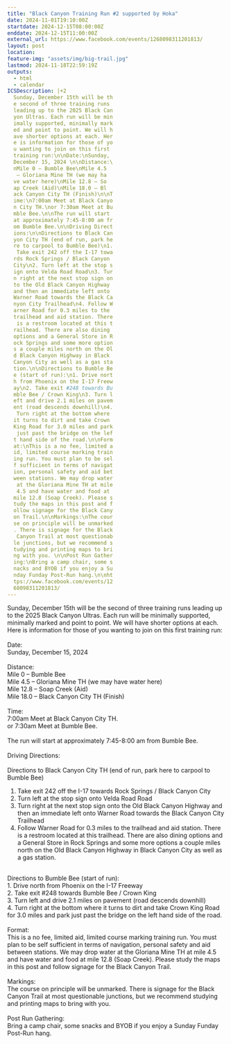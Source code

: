 ```yaml
---
title: "Black Canyon Training Run #2 supported by Hoka"
date: 2024-11-01T19:10:00Z
startdate: 2024-12-15T08:00:00Z
enddate: 2024-12-15T11:00:00Z
external_url: https://www.facebook.com/events/1268098311201813/
layout: post
location: 
feature-img: "assets/img/big-trail.jpg"
lastmod: 2024-11-18T22:59:19Z
outputs:
  - html
  - calendar
ICSDescription: |+2
  Sunday, December 15th will be th  e second of three training runs   leading up to the 2025 Black Can  yon Ultras. Each run will be min  imally supported, minimally mark  ed and point to point. We will h  ave shorter options at each. Her  e is information for those of yo  u wanting to join on this first   training run:\n\nDate:\nSunday,   December 15, 2024 \n\nDistance:\  nMile 0 – Bumble Bee\nMile 4.5   – Gloriana Mine TH (we may ha  ve water here)\nMile 12.8 – So  ap Creek (Aid)\nMile 18.0 – Bl  ack Canyon City TH (Finish)\n\nT  ime:\n7:00am Meet at Black Canyo  n City TH.\nor 7:30am Meet at Bu  mble Bee.\n\nThe run will start   at approximately 7:45-8:00 am fr  om Bumble Bee.\n\nDriving Direct  ions:\n\nDirections to Black Can  yon City TH (end of run, park he  re to carpool to Bumble Bee)\n1.   Take exit 242 off the I-17 towa  rds Rock Springs / Black Canyon   City\n2. Turn left at the stop s  ign onto Velda Road Road\n3. Tur  n right at the next stop sign on  to the Old Black Canyon Highway   and then an immediate left onto   Warner Road towards the Black Ca  nyon City Trailhead\n4. Follow W  arner Road for 0.3 miles to the   trailhead and aid station. There   is a restroom located at this t  railhead. There are also dining   options and a General Store in R  ock Springs and some more option  s a couple miles north on the Ol  d Black Canyon Highway in Black   Canyon City as well as a gas sta  tion.\n\nDirections to Bumble Be  e (start of run):\n1. Drive nort  h from Phoenix on the I-17 Freew  ay\n2. Take exit #248 towards Bu  mble Bee / Crown King\n3. Turn l  eft and drive 2.1 miles on pavem  ent (road descends downhill)\n4.   Turn right at the bottom where   it turns to dirt and take Crown   King Road for 3.0 miles and park   just past the bridge on the lef  t hand side of the road.\n\nForm  at:\nThis is a no fee, limited a  id, limited course marking train  ing run. You must plan to be sel  f sufficient in terms of navigat  ion, personal safety and aid bet  ween stations. We may drop water   at the Gloriana Mine TH at mile   4.5 and have water and food at   mile 12.8 (Soap Creek). Please s  tudy the maps in this post and f  ollow signage for the Black Cany  on Trail.\n\nMarkings:\nThe cour  se on principle will be unmarked  . There is signage for the Black   Canyon Trail at most questionab  le junctions, but we recommend s  tudying and printing maps to bri  ng with you. \n\nPost Run Gather  ing:\nBring a camp chair, some s  nacks and BYOB if you enjoy a Su  nday Funday Post-Run hang.\n\nht  tps://www.facebook.com/events/12  68098311201813/
---
```


Sunday, December 15th will be the second of three training runs leading up to the 2025 Black Canyon Ultras. Each run will be minimally supported, minimally marked and point to point. We will have shorter options at each. Here is information for those of you wanting to join on this first training run&#58;<br>
  <br>
  Date&#58;<br>
  Sunday, December 15, 2024 <br>
  <br>
  Distance&#58;<br>
  Mile 0 – Bumble Bee<br>
  Mile 4.5 – Gloriana Mine TH (we may have water here)<br>
  Mile 12.8 – Soap Creek (Aid)<br>
  Mile 18.0 – Black Canyon City TH (Finish)<br>
  <br>
  Time&#58;<br>
  7&#58;00am Meet at Black Canyon City TH.<br>
  or 7&#58;30am Meet at Bumble Bee.<br>
  <br>
  The run will start at approximately 7&#58;45-8&#58;00 am from Bumble Bee.<br>
  <br>
  Driving Directions&#58;<br>
  <br>
  Directions to Black Canyon City TH (end of run, park here to carpool to Bumble Bee)<br>
  1. Take exit 242 off the I-17 towards Rock Springs / Black Canyon City<br>
  2. Turn left at the stop sign onto Velda Road Road<br>
  3. Turn right at the next stop sign onto the Old Black Canyon Highway and then an immediate left onto Warner Road towards the Black Canyon City Trailhead<br>
  4. Follow Warner Road for 0.3 miles to the trailhead and aid station. There is a restroom located at this trailhead. There are also dining options and a General Store in Rock Springs and some more options a couple miles north on the Old Black Canyon Highway in Black Canyon City as well as a gas station.<br>
  <br>
  Directions to Bumble Bee (start of run)&#58;<br>
  1. Drive north from Phoenix on the I-17 Freeway<br>
  2. Take exit #248 towards Bumble Bee / Crown King<br>
  3. Turn left and drive 2.1 miles on pavement (road descends downhill)<br>
  4. Turn right at the bottom where it turns to dirt and take Crown King Road for 3.0 miles and park just past the bridge on the left hand side of the road.<br>
  <br>
  Format&#58;<br>
  This is a no fee, limited aid, limited course marking training run. You must plan to be self sufficient in terms of navigation, personal safety and aid between stations. We may drop water at the Gloriana Mine TH at mile 4.5 and have water and food at mile 12.8 (Soap Creek). Please study the maps in this post and follow signage for the Black Canyon Trail.<br>
  <br>
  Markings&#58;<br>
  The course on principle will be unmarked. There is signage for the Black Canyon Trail at most questionable junctions, but we recommend studying and printing maps to bring with you. <br>
  <br>
  Post Run Gathering&#58;<br>
  Bring a camp chair, some snacks and BYOB if you enjoy a Sunday Funday Post-Run hang.<br>
  <br>
  
